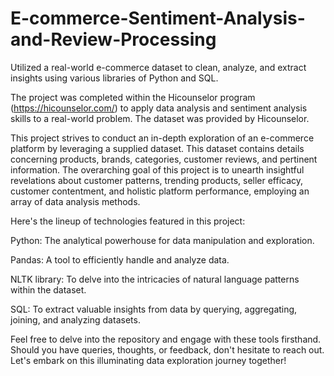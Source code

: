 # E-commerce-Sentiment-Analysis-and-Review-Processing
Utilized a real-world e-commerce dataset to clean, analyze, and extract insights using various libraries of Python and SQL.

The project was completed within the Hicounselor program (https://hicounselor.com/) to apply data analysis and sentiment analysis skills to a real-world problem. The dataset was provided by Hicounselor.

This project strives to conduct an in-depth exploration of an e-commerce platform by leveraging a supplied dataset. This dataset contains details concerning products, brands, categories, customer reviews, and pertinent information. The overarching goal of this project is to unearth insightful revelations about customer patterns, trending products, seller efficacy, customer contentment, and holistic platform performance, employing an array of data analysis methods.

Here's the lineup of technologies featured in this project:

Python: The analytical powerhouse for data manipulation and exploration.

Pandas: A tool to efficiently handle and analyze data.

NLTK library: To delve into the intricacies of natural language patterns within the dataset.

SQL: To extract valuable insights from data by querying, aggregating, joining, and analyzing datasets.

Feel free to delve into the repository and engage with these tools firsthand. Should you have queries, thoughts, or feedback, don't hesitate to reach out. Let's embark on this illuminating data exploration journey together! 
